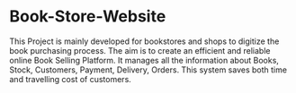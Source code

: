 # Book-Store-Website
This Project is mainly developed for bookstores and shops to digitize the book purchasing process. The aim is to create an efficient and reliable online Book Selling Platform. It manages all the information about Books, Stock, Customers, Payment, Delivery, Orders. This system saves both time and travelling cost of customers.
